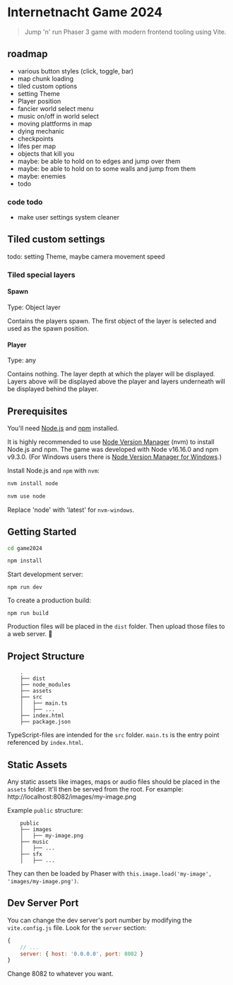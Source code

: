 # Internetnacht Game 2024

> Jump 'n' run Phaser 3 game with modern frontend tooling using Vite.

## roadmap
 * various button styles (click, toggle, bar)
 * map chunk loading
 * tiled custom options
  * setting Theme
  * Player position
 * fancier world select menu
 * music on/off in world select
 * moving plattforms in map
 * dying mechanic
  * checkpoints
  * lifes per map
 * objects that kill you
 * maybe: be able to hold on to edges and jump over them
 * maybe: be able to hold on to some walls and jump from them
 * maybe: enemies
 * todo

### code todo
 * make user settings system cleaner

## Tiled custom settings
todo: setting Theme, maybe camera movement speed

### Tiled special layers
#### Spawn
Type: Object layer

Contains the players spawn. The first object of the layer is selected and used as the spawn position.

#### Player
Type: any

Contains nothing. The layer depth at which the player will be displayed. Layers above will be displayed above the player and layers underneath will be displayed behind the player.

## Prerequisites

You'll need [Node.js](https://nodejs.org/en/) and [npm](https://www.npmjs.com/) installed.

It is highly recommended to use [Node Version Manager](https://github.com/nvm-sh/nvm) (nvm) to install Node.js and npm.
The game was developed with Node v16.16.0 and npm v9.3.0.
(For Windows users there is [Node Version Manager for Windows](https://github.com/coreybutler/nvm-windows).)

Install Node.js and `npm` with `nvm`:

```bash
nvm install node

nvm use node
```

Replace 'node' with 'latest' for `nvm-windows`.

## Getting Started

```bash
cd game2024

npm install
```

Start development server:

```
npm run dev
```

To create a production build:

```
npm run build
```

Production files will be placed in the `dist` folder. Then upload those files to a web server. 🎉

## Project Structure

```
    .
    ├── dist
    ├── node_modules
    ├── assets
    ├── src
    │   ├── main.ts
    │   ├── ...
	├── index.html
    ├── package.json
```

TypeScript-files are intended for the `src` folder. `main.ts` is the entry point referenced by `index.html`.

## Static Assets

Any static assets like images, maps or audio files should be placed in the `assets` folder.
It'll then be served from the root. For example: http://localhost:8082/images/my-image.png

Example `public` structure:

```
    public
    ├── images
    │   ├── my-image.png
    ├── music
    │   ├── ...
    ├── sfx
    │   ├── ...
```

They can then be loaded by Phaser with `this.image.load('my-image', 'images/my-image.png')`.

## Dev Server Port

You can change the dev server's port number by modifying the `vite.config.js` file. Look for the `server` section:

```js
{
	// ...
	server: { host: '0.0.0.0', port: 8082 }
}
```

Change 8082 to whatever you want.

